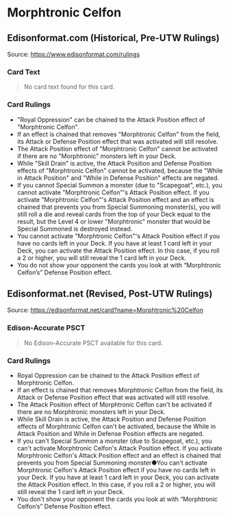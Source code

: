 # Morphtronic Celfon

## Edisonformat.com (Historical, Pre-UTW Rulings)

Source: https://www.edisonformat.com/rulings

### Card Text

> No card text found for this card.

### Card Rulings

*   "Royal Oppression" can be chained to the Attack Position effect of "Morphtronic Celfon".
*   If an effect is chained that removes "Morphtronic Celfon" from the field, its Attack or Defense Position effect that was activated will still resolve.
*   The Attack Position effect of "Morphtronic Celfon" cannot be activated if there are no "Morphtronic" monsters left in your Deck.
*   While "Skill Drain" is active, the Attack Position and Defense Position effects of "Morphtronic Celfon" cannot be activated, because the "While in Attack Position" and "While in Defense Position" effects are negated.
*   If you cannot Special Summon a monster (due to "Scapegoat", etc.), you cannot activate "Morphtronic Celfon"'s Attack Position effect. If you activate "Morphtronic Celfon"'s Attack Position effect and an effect is chained that prevents you from Special Summoning monster(s), you will still roll a die and reveal cards from the top of your Deck equal to the result, but the Level 4 or lower "Morphtronic" monster that would be Special Summoned is destroyed instead.
*   You cannot activate "Morphtronic Celfon"'s Attack Position effect if you have no cards left in your Deck. If you have at least 1 card left in your Deck, you can activate the Attack Position effect. In this case, if you roll a 2 or higher, you will still reveal the 1 card left in your Deck.
*   You do not show your opponent the cards you look at with “Morphtronic Celfon’s” Defense Position effect.

## Edisonformat.net (Revised, Post-UTW Rulings)

Source: https://edisonformat.net/card?name=Morphtronic%20Celfon

### Edison-Accurate PSCT

> No Edison-Accurate PSCT available for this card.

### Card Rulings

*   Royal Oppression can be chained to the Attack Position effect of Morphtronic Celfon.
*   If an effect is chained that removes Morphtronic Celfon from the field, its Attack or Defense Position effect that was activated will still resolve.
*   The Attack Position effect of Morphtronic Celfon can't be activated if there are no Morphtronic monsters left in your Deck.
*   While Skill Drain is active, the Attack Position and Defense Position effects of Morphtronic Celfon can't be activated, because the While in Attack Position and While in Defense Position effects are negated.
*   If you can't Special Summon a monster (due to Scapegoat, etc.), you can't activate Morphtronic Celfon's Attack Position effect. If you activate Morphtronic Celfon's Attack Position effect and an effect is chained that prevents you from Special Summoning monster●You can't activate Morphtronic Celfon's Attack Position effect if you have no cards left in your Deck. If you have at least 1 card left in your Deck, you can activate the Attack Position effect. In this case, if you roll a 2 or higher, you will still reveal the 1 card left in your Deck.
*   You don't show your opponent the cards you look at with “Morphtronic Celfon’s” Defense Position effect.
            